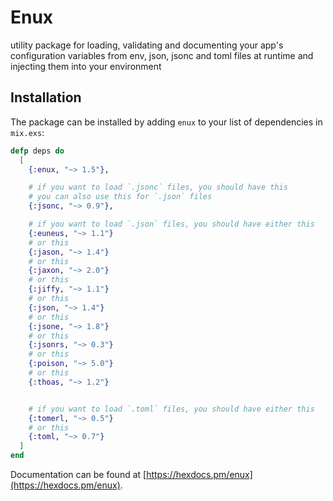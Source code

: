 # Enux

utility package for loading, validating and documenting your app's configuration variables from env, json, jsonc and toml files at runtime and injecting them into your environment

## Installation

The package can be installed by adding `enux` to your list of dependencies in `mix.exs`:

```elixir
defp deps do
  [
    {:enux, "~> 1.5"},

    # if you want to load `.jsonc` files, you should have this
    # you can also use this for `.json` files
    {:jsonc, "~> 0.9"},

    # if you want to load `.json` files, you should have either this
    {:euneus, "~> 1.1"}
    # or this
    {:jason, "~> 1.4"}
    # or this
    {:jaxon, "~> 2.0"}
    # or this
    {:jiffy, "~> 1.1"}
    # or this
    {:json, "~> 1.4"}
    # or this
    {:jsone, "~> 1.8"}
    # or this
    {:jsonrs, "~> 0.3"}
    # or this
    {:poison, "~> 5.0"}
    # or this
    {:thoas, "~> 1.2"}


    # if you want to load `.toml` files, you should have either this
    {:tomerl, "~> 0.5"}
    # or this
    {:toml, "~> 0.7"}
  ]
end
```

Documentation can be found at [https://hexdocs.pm/enux](https://hexdocs.pm/enux).
